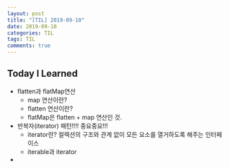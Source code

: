```yaml
---
layout: post
title: "[TIL] 2019-09-10"
date: 2019-09-10
categories: TIL
tags: TIL
comments: true
---
```


## Today I Learned
- flatten과 flatMap연산
  - map 연산이란?
  - flatten 연산이란?
  - flatMap은 flatten + map 연산인 것.
- 반복자(iterator) 패턴!!!! 중요중요!!!
  - iterator란? 컬렉션의 구조와 관계 없이 모든 요소를 열거하도록 해주는 인터페이스
  - iterable과 iterator
- 
